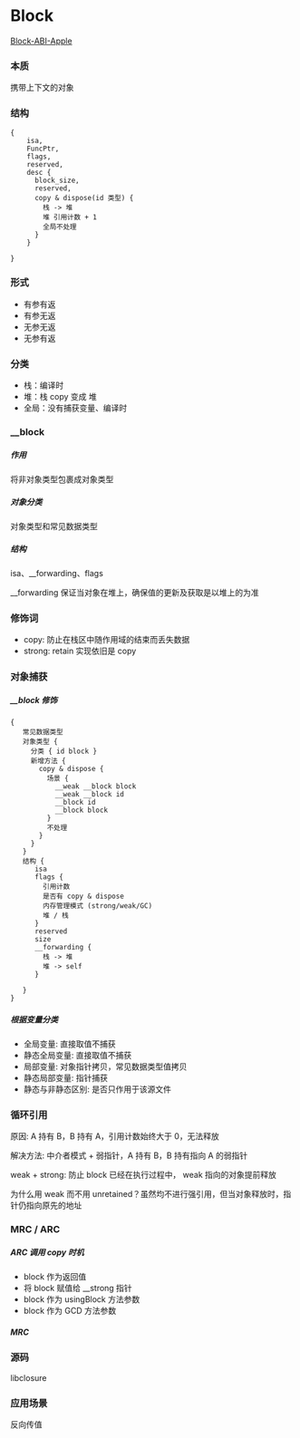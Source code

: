# Block

[Block-ABI-Apple](https://opensource.apple.com/source/lldb/lldb-167.2/llvm/tools/clang/docs/Block-ABI-Apple.txt.auto.html)


### 本质

携带上下文的对象

### 结构

```
{
    isa,
    FuncPtr,
    flags,
    reserved,
    desc {
      block_size,
      reserved,
      copy & dispose(id 类型) {
        栈 -> 堆
        堆 引用计数 + 1
        全局不处理
      }
    }

}
```

### 形式

- 有参有返
- 有参无返
- 无参无返
- 无参有返

### 分类

- 栈：编译时
- 堆：栈 copy 变成 堆
- 全局：没有捕获变量、编译时

### __block

##### 作用

将非对象类型包裹成对象类型

##### 对象分类

对象类型和常见数据类型

##### 结构

isa、__forwarding、flags

__forwarding 保证当对象在堆上，确保值的更新及获取是以堆上的为准

### 修饰词

- copy: 防止在栈区中随作用域的结束而丢失数据
- strong: retain 实现依旧是 copy

### 对象捕获

##### __block 修饰

```
{
   常见数据类型
   对象类型 {
     分类 { id block }
     新增方法 {
       copy & dispose {
         场景 {
           __weak __block block
           __weak __block id
           __block id
           __block block
         }
         不处理
       }
     }
   }
   结构 {
      isa
      flags {
        引用计数
        是否有 copy & dispose
        内存管理模式 (strong/weak/GC)
        堆 / 栈
      }
      reserved
      size
      __forwarding {
        栈 -> 堆
        堆 -> self
      }

   }
}
```

##### 根据变量分类

- 全局变量: 直接取值不捕获
- 静态全局变量: 直接取值不捕获
- 局部变量: 对象指针拷贝，常见数据类型值拷贝
- 静态局部变量: 指针捕获
- 静态与非静态区别: 是否只作用于该源文件

### 循环引用

原因: A 持有 B，B 持有 A，引用计数始终大于 0，无法释放

解决方法: 中介者模式 + 弱指针，A 持有 B，B 持有指向 A 的弱指针

weak + strong: 防止 block 已经在执行过程中， weak 指向的对象提前释放

为什么用 weak 而不用 unretained？虽然均不进行强引用，但当对象释放时，指针仍指向原先的地址

### MRC / ARC

##### ARC 调用 copy 时机

- block 作为返回值
- 将 block 赋值给 __strong 指针
- block 作为 usingBlock 方法参数
- block 作为 GCD 方法参数

##### MRC

### 源码

libclosure

### 应用场景

反向传值
